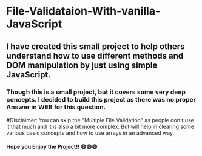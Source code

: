 # File-Validataion-With-vanilla-JavaScript

<h2>I have created this small project to help others understand how to use different methods and DOM manipulation by just using simple JavaScript.</h2>

<h3>Though this is a small project, but it covers some very deep concepts. I decided to build this project as there was no proper Answer in WEB for this question.</h3>

#Disclaimer: You can skip the "Multiple File Validation" as people don't use it that much and it is also a bit more complex. But will help in clearing some various basic concepts and how to use arrays in an advanced way.

<h4>Hope you Enjoy the Project!! 😄😄😄</h4>
